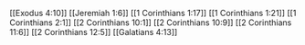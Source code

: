[[Exodus 4:10]]
[[Jeremiah 1:6]]
[[1 Corinthians 1:17]]
[[1 Corinthians 1:21]]
[[1 Corinthians 2:1]]
[[2 Corinthians 10:1]]
[[2 Corinthians 10:9]]
[[2 Corinthians 11:6]]
[[2 Corinthians 12:5]]
[[Galatians 4:13]]
